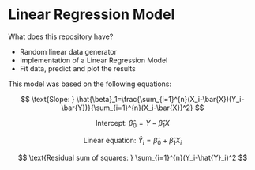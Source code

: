 # Linear Regression Model

What does this repository have?
- Random linear data generator
- Implementation of a Linear Regression Model
- Fit data, predict and plot the results

This model was based on the following equations:

$$ \text{Slope: } \hat{\beta}_1=\frac{\sum_{i=1}^{n}(X_i-\bar{X})(Y_i-\bar{Y})}{\sum_{i=1}^{n}(X_i-\bar{X})^2} $$

$$ \text{Intercept: } \hat{\beta}_0 = \bar{Y} - \hat{\beta}_1X $$

$$ \text{Linear equation: } \hat{Y}_i = \hat{\beta}_0+\hat{\beta}_1X_i $$

$$ \text{Residual sum of squares: } \sum_{i=1}^{n}(Y_i-\hat{Y}_i)^2 $$